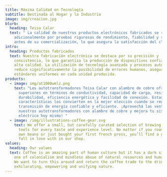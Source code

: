 ```yaml
---
title: Máxima Calidad en Tecnología
subtitle: Destinada al Hogar y la Industria
image: img/creacion.jpg
blurb:
  heading: Teisa Calar
  text: " La calidad de nuestros productos electrónicos fabricados se respalda
    adicionalmente por pruebas rigurosas de rendimiento, fiabilidad y seguridad
    antes de su comercialización, lo que asegura la satisfacción del cliente."
intro:
  heading: Productos fabricados
  text: Nuestra fabricación electrónica se destaca por su precisión y
    consistencia, lo que garantiza la producción de dispositivos confiables y de
    alta calidad. La utilización de tecnología avanzada y procesos automatizados
    reduce significativamente la posibilidad de errores humanos, asegurando
    estándares uniformes en cada unidad producida.
products:
  - image: img/at1000wmlz.png
    text: "Los autotransformadores Teisa Calar con alambre de cobre ofrecen ventajas
      superiores en términos de conductividad, capacidad de carga, resistencia,
      durabilidad, eficiencia energética y facilidad de conexión. Estas
      características los convierten en la mejor elección cuando se requiere una
      transmisión de energía confiable y eficiente. ¡Aprovechá las ventajas de
      nuestros autotransformadores con alambre de cobre y mejora tu sistema
      eléctrico hoy mismo! "
  - image: /img/illustrations-coffee-gear.svg
    text: We offer a small, but carefully curated selection of brewing gear and
      tools for every taste and experience level. No matter if you roast your
      own beans or just bought your first french press, you’ll find a gadget to
      fall in love with in our shop.
values:
  heading: Our values
  text: Coffee is an amazing part of human culture but it has a dark side too –
    one of colonialism and mindless abuse of natural resources and human lives.
    We want to turn this around and return the coffee trade to the drink’s
    exhilarating, empowering and unifying nature.
---
```


